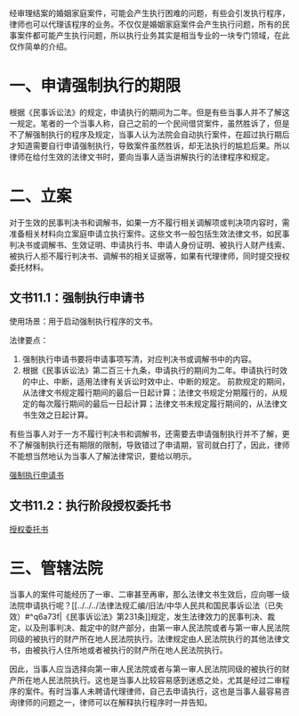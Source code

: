经审理结案的婚姻家庭案件，可能会产生执行困难的问题，有些会引发执行程序，律师也可以代理该程序的业务。不仅仅是婚姻家庭案件会产生执行问题，所有的民事案件都可能产生执行问题，所以执行业务其实是相当专业的一块专门领域，在此仅作简单的介绍。
# 一、申请强制执行的期限
根据《民事诉讼法》的规定，申请执行的期间为二年。但是有些当事人并不了解这一规定。笔者的一个当事人称，自己之前的一个民间借贷案件，虽然胜诉了，但是不了解强制执行的程序及规定，当事人认为法院会自动执行案件，在超过执行期后才知道需要自行申请强制执行，导致案件虽然胜诉，却无法执行的尴尬后果。所以律师在给付生效的法律文书时，要向当事人适当讲解执行的法律程序和规定。
# 二、立案
对于生效的民事判决书和调解书，如果一方不履行相关调解项或判决项内容时，需准备相关材料向立案庭申请立执行案件。这些文书一般包括生效法律文书，如民事判决书或调解书、生效证明、申请执行书、申请人身份证明、被执行人财产线索、被执行人拒不履行判决书、调解书的相关证据等，如果有代理律师，同时提交授权委托材料。
## 文书11.1：强制执行申请书
使用场景：用于启动强制执行程序的文书。

法律要点：
1. 强制执行申请书要将申请事项写清，对应判决书或调解书中的内容。
2. 根据《民事诉讼法》第二百三十九条，申请执行的期间为二年。申请执行时效的中止、中断，适用法律有关诉讼时效中止、中断的规定。
	前款规定的期间，从法律文书规定履行期间的最后一日起计算；法律文书规定分期履行的，从规定的每次履行期间的最后一日起计算；法律文书未规定履行期间的，从法律文书生效之日起计算。

有些当事人对于一方不履行判决书和调解书，还需要去申请强制执行并不了解，更不了解强制执行还有期限的限制，导致错过了申请期，官司就白打了，因此，律师不能想当然地认为当事人了解法律常识，要给以明示。

[强制执行申请书](bookxnotepro://opennote/?nb={59e30ec7-68e5-448c-babe-21ec56617c39}&book=5c5f23084f0208d9977bfc62fadbc6b9&page=386&x=168&y=88&id=9&uuid=0195f381f30b36d688f1b665855f6923)
## 文书11.2：执行阶段授权委托书
[授权委托书](bookxnotepro://opennote/?nb={59e30ec7-68e5-448c-babe-21ec56617c39}&book=5c5f23084f0208d9977bfc62fadbc6b9&page=387&x=202&y=166&id=10&uuid=b7f7d4879916fd34abb1678ba6e7ff2e)
# 三、管辖法院
当事人的案件可能经历了一审、二审甚至再审，那么法律文书生效后，应向哪一级法院申请执行呢？[[../../../法律法规汇编/旧法/中华人民共和国民事诉讼法（已失效）#^q6a73f|《民事诉讼法》第231条]]规定，发生法律效力的民事判决、裁定，以及刑事判决、裁定中的财产部分，由第一审人民法院或者与第一审人民法院同级的被执行的财产所在地人民法院执行。法律规定由人民法院执行的其他法律文书，由被执行人住所地或者被执行的财产所在地人民法院执行。

因此，当事人应当选择向第一审人民法院或者与第一审人民法院同级的被执行的财产所在地人民法院执行。这也是当事人比较容易感到迷惑之处，尤其是经过二审程序的案件。有时当事人未聘请代理律师，自己去申请执行，这也是当事人最容易咨询律师的问题之一，律师可以在解释执行程序时一并告知。